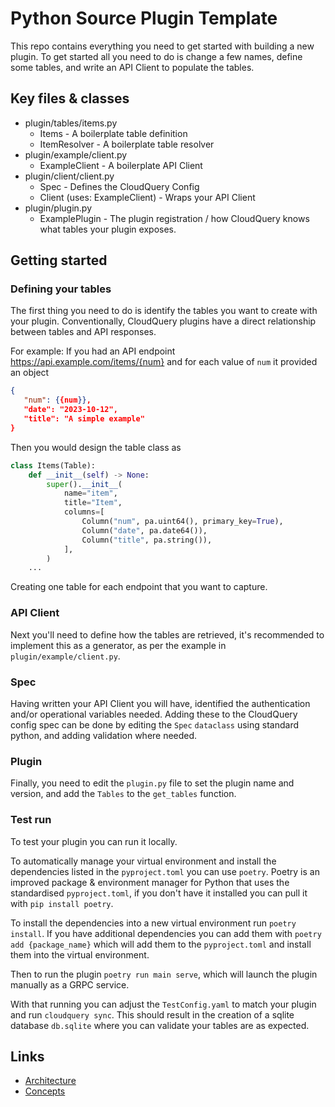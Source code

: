 # Python Source Plugin Template
This repo contains everything you need to get started with building a new plugin.
To get started all you need to do is change a few names, define some tables, and write an API Client to populate the tables.

## Key files & classes
 - plugin/tables/items.py
    - Items - A boilerplate table definition
    - ItemResolver - A boilerplate table resolver
 - plugin/example/client.py
     - ExampleClient - A boilerplate API Client
 - plugin/client/client.py
    - Spec - Defines the CloudQuery Config
    - Client (uses: ExampleClient) - Wraps your API Client
 - plugin/plugin.py
    - ExamplePlugin - The plugin registration / how CloudQuery knows what tables your plugin exposes.



## Getting started

### Defining your tables
The first thing you need to do is identify the tables you want to create with your plugin.
Conventionally, CloudQuery plugins have a direct relationship between tables and API responses.

For example:
   If you had an API endpoint https://api.example.com/items/{num} and for each value of `num` it provided an object
   ```json
   {
      "num": {{num}},
      "date": "2023-10-12", 
      "title": "A simple example"
   }
   ```
   Then you would design the table class as
   ```python
   class Items(Table):
       def __init__(self) -> None:
           super().__init__(
               name="item",
               title="Item",
               columns=[
                   Column("num", pa.uint64(), primary_key=True),
                   Column("date", pa.date64()),
                   Column("title", pa.string()),
               ],
           )
       ...
   ```

Creating one table for each endpoint that you want to capture.

### API Client
Next you'll need to define how the tables are retrieved, it's recommended to implement this as a generator, as per the example in `plugin/example/client.py`.

### Spec
Having written your API Client you will have, identified the authentication and/or operational variables needed.
Adding these to the CloudQuery config spec can be done by editing the `Spec` `dataclass` using standard python, and adding validation where needed.

### Plugin
Finally, you need to edit the `plugin.py` file to set the plugin name and version, and add the `Tables` to the `get_tables` function. 

### Test run
To test your plugin you can run it locally.

To automatically manage your virtual environment and install the dependencies listed in the `pyproject.toml` you can use `poetry`.
Poetry is an improved package & environment manager for Python that uses the standardised `pyproject.toml`, if you don't have it installed you can pull it with `pip install poetry`.

To install the dependencies into a new virtual environment run `poetry install`.
If you have additional dependencies you can add them with `poetry add {package_name}` which will add them to the `pyproject.toml` and install them into the virtual environment.

Then to run the plugin `poetry run main serve`, which will launch the plugin manually as a GRPC service.

With that running you can adjust the `TestConfig.yaml` to match your plugin and run `cloudquery sync`.
This should result in the creation of a sqlite database `db.sqlite` where you can validate your tables are as expected.


## Links

- [Architecture](https://www.cloudquery.io/docs/developers/architecture)
- [Concepts](https://www.cloudquery.io/docs/developers/creating-new-plugin/python-source)
